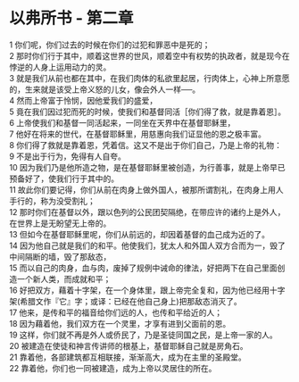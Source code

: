 # 以弗所书 - 第二章
  
 1 你们呢，你们过去的时候在你们的过犯和罪恶中是死的；  
 2 那时你们行于其中，顺着这世界的世风，顺着空中有权势的执政者，就是现今在悖逆的人身上运用动力的灵。  
 3 就是我们从前也都在其中，在我们肉体的私欲里起居，行肉体上，心神上所意愿的，生来就是该受上帝义怒的儿女，像会外人一样──。  
 4 然而上帝富于怜悯，因他爱我们的盛爱，  
 5 竟在我们因过犯而死的时候，使我们和基督同活［你们得了救，就是靠着恩］。  
 6 上帝使我们和基督一同活起来，一同坐在天界中在基督耶稣里，  
 7 他好在将来的世代，在基督耶稣里，用慈惠向我们证显他的恩之极丰富。  
 8 你们得了救就是靠着恩，凭着信。这又不是出于你们自己，乃是上帝的礼物：  
 9 不是出于行为，免得有人自夸。  
 10 因为我们乃是他所造之物，是在基督耶稣里被创造，为行善事，就是上帝早已预备好了，使我们行于其中的。  
 11 故此你们要记得，你们从前在肉身上做外国人，被那所谓割礼，在肉身上用人手行的，称为没受割礼；  
 12 那时你们在基督以外，跟以色列的公民团契隔绝，在带应许的诸约上是外人，在世界上是无盼望无上帝的。  
 13 但如今在基督耶稣里呢，你们从前远的，却因着基督的血己成为近的了。  
 14 因为他自己就是我们的和平。他使我们，犹太人和外国人双方合而为一，毁了中间隔断的墙，毁了那敌态，  
 15 而以自己的肉身，血与肉，废掉了规例中诫命的律法，好把两下在自己里面创造一个新人类，而成就和平；  
 16 好把双方，藉着十字架，在一个身体里，跟上帝完全复和，因为他已经用十字架(希腊文作『它』字；或译：已经在他自己身上)把那敌态消灭了。  
 17 他来，是传和平的福音给你们远的人，也传和平给近的人；  
 18 因为藉着他，我们双方在一个灵里，才享有进到父面前的恩。  
 19 这样，你们就不再是外人或侨民了，乃是圣徒同国之民，是上帝一家的人。  
 20 被建造在使徒和神言传讲师的根基上，基督耶稣自己就是房角石。  
 21 靠着他，各部建筑都互相联接，渐渐高大，成为在主里的圣殿堂。  
 22 靠着他，你们也一同被建造，成为上帝以灵居住的所在。